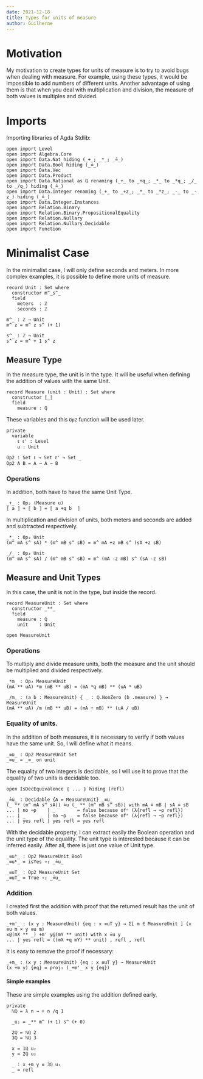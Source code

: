 ```yaml
---
date: 2021-12-18
title: Types for units of measure
author: Guilherme
---
```


# Motivation

My motivation to create types for units of measure is to try to avoid bugs when dealing with measure.
For example, using these types, it would be impossible to add numbers of different units.
Another advantage of using them is that when you deal with multiplication and division, the measure
of both values is multiples and divided.

# Imports

Importing libraries of Agda Stdlib:

```
open import Level
open import Algebra.Core
open import Data.Nat hiding (_+_; _*_; _≟_)
open import Data.Bool hiding (_≟_)
open import Data.Vec
open import Data.Product
open import Data.Rational as ℚ renaming (_+_ to _+q_; _*_ to _*q_; _/_ to _/q_) hiding (_≟_)
open import Data.Integer renaming (_+_ to _+z_; _*_ to _*z_; _-_ to _-z_) hiding (_≟_)
open import Data.Integer.Instances
open import Relation.Binary
open import Relation.Binary.PropositionalEquality
open import Relation.Nullary
open import Relation.Nullary.Decidable
open import Function
```

# Minimalist Case

In the minimalist case, I will only define seconds and meters.
In more complex examples, it is possible to define more units of measure.

```
record Unit : Set where
  constructor m^_s^_
  field
    meters  : ℤ
    seconds : ℤ

m^_ : ℤ → Unit
m^ z = m^ z s^ (+ 1)

s^_ : ℤ → Unit
s^ z = m^ + 1 s^ z
```

## Measure Type

In the measure type, the unit is in the type.
It will be useful when defining the addition of values with the same Unit.

```
record Measure (unit : Unit) : Set where
  constructor ⟦_⟧
  field
    measure : ℚ
```

These variables and this `Op2` function will be used later.

```
private
  variable
    ℓ ℓ' : Level
    u : Unit

Op2 : Set ℓ → Set ℓ' → Set _
Op2 A B = A → A → B
```

### Operations

In addition, both have to have the same Unit Type.

```
_+_ : Op₂ (Measure u)
⟦ a ⟧ + ⟦ b ⟧ = ⟦ a +q b  ⟧
```

In multiplication and division of units, both meters and seconds are added and subtracted respectively.

```
_*_ : Op₂ Unit
(m^ mA s^ sA) * (m^ mB s^ sB) = m^ mA +z mB s^ (sA +z sB)

_/_ : Op₂ Unit
(m^ mA s^ sA) / (m^ mB s^ sB) = m^ (mA -z mB) s^ (sA -z sB)
```

## Measure and Unit Types

In this case, the unit is not in the type, but inside the record.

```
record MeasureUnit : Set where
  constructor _**_
  field
    measure : ℚ
    unit    : Unit

open MeasureUnit
```

### Operations

To multiply and divide measure units, both the measure and the unit should be multiplied and divided respectively.

```
_*m_ : Op₂ MeasureUnit
(mA ** uA) *m (mB ** uB) = (mA *q mB) ** (uA * uB)

_/m_ : (a b : MeasureUnit) ⦃ _ : ℚ.NonZero (b .measure) ⦄ → MeasureUnit
(mA ** uA) /m (mB ** uB) = (mA ÷ mB) ** (uA / uB)
```

### Equality of units.

In the addition of both measures, it is necessary to verify if both values have the same unit.
So, I will define what it means.

```
_≡u_ : Op2 MeasureUnit Set
_≡u_ = _≡_ on unit
```

The equality of two integers is decidable, so I will use it to prove that the equality of two units
is decidable too.

```
open IsDecEquivalence ⦃ ... ⦄ hiding (refl)

_≟u_ : Decidable {A = MeasureUnit} _≡u_
(_ ** (m^ mA s^ sA)) ≟u (_ ** (m^ mB s^ sB)) with mA ≟ mB | sA ≟ sB
... | no ¬p    | _        = false because ofⁿ (λ{refl → ¬p refl})
... | _        | no ¬p    = false because ofⁿ (λ{refl → ¬p refl})
... | yes refl | yes refl = yes refl
```

With the decidable property, I can extract easily the Boolean operation and the unit type of the equality.
The unit type is interested because it can be inferred easily. After all, there is just one value of Unit type.

```
_≡uᵇ_ : Op2 MeasureUnit Bool
_≡uᵇ_ = isYes ∘₂ _≟u_

_≡uT_ : Op2 MeasureUnit Set
_≡uT_ = True ∘₂ _≟u_
```

### Addition

I created first the addition with proof that the returned result has the unit of both values.

```
_+m'_ : (x y : MeasureUnit) {eq : x ≡uT y} → Σ[ m ∈ MeasureUnit ] (x ≡u m × y ≡u m)
x@(mX ** _) +m' y@(mY ** unit) with x ≟u y
... | yes refl = ((mX +q mY) ** unit) , refl , refl
```

It is easy to remove the proof if necessary:

```
_+m_ : (x y : MeasureUnit) {eq : x ≡uT y} → MeasureUnit
(x +m y) {eq} = proj₁ (_+m'_ x y {eq})
```

#### Simple examples

These are simple examples using the addition defined early.

```
private
  ℕℚ = λ n → + n /q 1

  _u₂ = _** m^ (+ 1) s^ (+ 0)

  2ℚ = ℕℚ 2
  3ℚ = ℕℚ 3

  x = 1ℚ u₂
  y = 2ℚ u₂

  _ : x +m y ≡ 3ℚ u₂
  _ = refl
```
